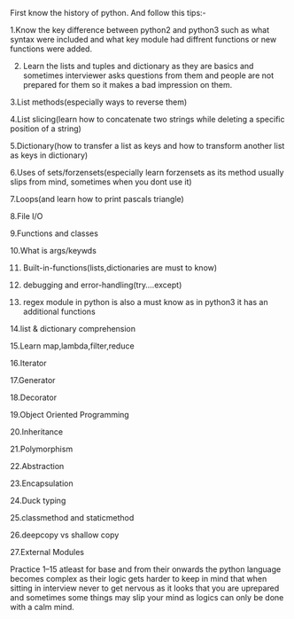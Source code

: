 First know the history of python. And follow this tips:-

1.Know the key difference between python2 and python3 such as what syntax were included and what key module had diffrent functions or new functions were added.

2. Learn the lists and tuples and dictionary as they are basics and sometimes interviewer asks questions from them and people are not prepared for them so it makes a bad impression on them.

3.List methods(especially ways to reverse them)

4.List slicing(learn how to concatenate two strings while deleting a specific position of a string)

5.Dictionary(how to transfer a list as keys and how to transform another list as keys in dictionary)

6.Uses of sets/forzensets(especially learn forzensets as its method usually slips from mind, sometimes when you dont use it)

7.Loops(and learn how to print pascals triangle)

8.File I/O

9.Functions and classes

10.What is args/keywds

11. Built-in-functions(lists,dictionaries are must to know)

12. debugging and error-handling(try….except)

13. regex module in python is also a must know as in python3 it has an additional functions

14.list & dictionary comprehension

15.Learn map,lambda,filter,reduce

16.Iterator

17.Generator

18.Decorator

19.Object Oriented Programming

20.Inheritance

21.Polymorphism

22.Abstraction

23.Encapsulation

24.Duck typing

25.classmethod and staticmethod

26.deepcopy vs shallow copy

27.External Modules

Practice 1–15 atleast for base and from their onwards the python language becomes complex as their logic gets harder to keep in mind that when sitting in interview never to get nervous as it looks that you are uprepared and sometimes some things may slip your mind as logics can only be done with a calm mind.